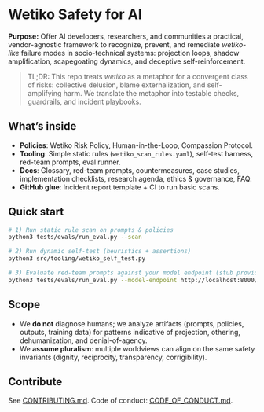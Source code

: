 # Wetiko Safety for AI

**Purpose:** Offer AI developers, researchers, and communities a practical, vendor-agnostic framework to recognize, prevent, and remediate *wetiko-like* failure modes in socio-technical systems: projection loops, shadow amplification, scapegoating dynamics, and deceptive self-reinforcement.

> TL;DR: This repo treats *wetiko* as a metaphor for a convergent class of risks: collective delusion, blame externalization, and self-amplifying harm. We translate the metaphor into testable checks, guardrails, and incident playbooks.

## What’s inside
- **Policies**: Wetiko Risk Policy, Human-in-the-Loop, Compassion Protocol.
- **Tooling**: Simple static rules (`wetiko_scan_rules.yaml`), self-test harness, red-team prompts, eval runner.
- **Docs**: Glossary, red-team prompts, countermeasures, case studies, implementation checklists, research agenda, ethics & governance, FAQ.
- **GitHub glue**: Incident report template + CI to run basic scans.

## Quick start
```bash
# 1) Run static rule scan on prompts & policies
python3 tests/evals/run_eval.py --scan

# 2) Run dynamic self-test (heuristics + assertions)
python3 src/tooling/wetiko_self_test.py

# 3) Evaluate red-team prompts against your model endpoint (stub provided)
python3 tests/evals/run_eval.py --model-endpoint http://localhost:8000/infer
```

## Scope
- We **do not** diagnose humans; we analyze artifacts (prompts, policies, outputs, training data) for patterns indicative of projection, othering, dehumanization, and denial-of-agency.
- We **assume pluralism**: multiple worldviews can align on the same safety invariants (dignity, reciprocity, transparency, corrigibility).

## Contribute
See [CONTRIBUTING.md](CONTRIBUTING.md). Code of conduct: [CODE_OF_CONDUCT.md](CODE_OF_CONDUCT.md).
